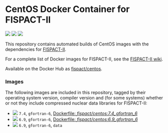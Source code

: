 # CentOS Docker Container for FISPACT-II
[![](https://img.shields.io/docker/pulls/fispact/centos.svg?style=flat)](https://hub.docker.com/r/fispact/centos) [![](https://img.shields.io/docker/build/fispact/centos.svg?style=flat)](https://hub.docker.com/r/fispact/centos) [![](https://images.microbadger.com/badges/license/fispact/centos.svg)](https://microbadger.com/images/fispact/centos)

This repository contains automated builds of CentOS images with the dependencies for [FISPACT-II](http://fispact.ukaea.uk).

For a complete list of Docker images for FISPACT-II, see the [FISPACT-II wiki](https://fispact.ukaea.uk/wiki/Docker_images).

Available on the Docker Hub as [fispact/centos](https://hub.docker.com/r/fispact/centos/).

### Images
The following images are included in this repository, tagged by their operating system version, compiler version and (for some systems) whether or not they include compressed nuclear data libraries for FISPACT-II:
- [![](https://images.microbadger.com/badges/image/fispact/centos:7.4_gfortran_6.svg)](https://microbadger.com/images/fispact/centos:7.4_gfortran_6) `7.4`, `gfortran-6`, [Dockerfile: *fispact/centos:7.4_gfortran_6*](https://github.com/fispact/docker_centos/blob/7.4_gfortran_6/Dockerfile)
- [![](https://images.microbadger.com/badges/image/fispact/centos:6.9_gfortran_6.svg)](https://microbadger.com/images/fispact/centos:6.9_gfortran_6) `6.9`, `gfortran-6`, [Dockerfile: *fispact/centos:6.9_gfortran_6*](https://github.com/fispact/docker_centos/blob/6.9_gfortran_6/Dockerfile)
- [![](https://images.microbadger.com/badges/image/fispact/centos:6.9_gfortran_6_data.svg)](https://microbadger.com/images/fispact/centos:6.9_gfortran_6_data) `6.9`, `gfortran-6`, `data`

